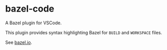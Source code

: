 # bazel-code

A Bazel plugin for VSCode.

This plugin provides syntax highlighting Bazel for `BUILD` and `WORKSPACE`
files.

See [bazel.io](https://www.bazel.io/).
